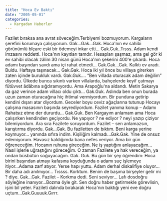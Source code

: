 ```yaml
---
title: "Hoca Ev Baktı"
date: "2005-05-01"
categories: 
  - Kargadan Haberler
---
```


Fazilet bıraksa ana avrat söveceğim.Terbiyemi bozmuyorum. Kargaların şerefini korumaya çalışıyorum. Gak...Gak...Gak. Hoca'nın ev sahibi görünümlü bîçare eski bir ödemeyi inkar etti... Gak.Guk..Tısss. Adam kendi imzasını reddetti. Hoca'nın kayıtları tamdır. Hesapları şaşmaz, ama gel gör ki ev sahibi olacak zâlim 30 nisan günü Hoca'nın şekerini 400'e çıkardı. Hoca adamı başından savdı ama içi rahat etmedi... Gak.Gak...Gak. Kalktı ev aradı. Buldu. Haftaya taşınacak... Gak.Gak. Hoca iki yıl önce bu villaya girerken zaten içinde burukluk vardı. Gak.Guk.... “Ben villada oturacak adam değilim” diyordu. Ülkede bunca sıkıntı varken villalarda, bahçelerde keyif çatmayı fütüvvet âdâbına sığdıramıyordu. Ama Arapoğlu'na aldandı. Metin Sakarya da gaz verince adam villacı oldu çıktı... Gak.Guk. Aslında ben onun burada uzun zaman oturacağına hiç ihtimal vermiyordum. Bir punduna getirip kendini dışarı atar diyordum. Geceler boyu ceviz ağaçlarına tutunup Hocayı çalışma masasının başında seyrediyordum. Fazilet yanıma konup – Adamı Rahatsız etme der dururdu... Gak.Guk. Ben Kargayım anlamam ama Hoca çalışırken kendinden geçiyordu. Ne yapıyor ? ne ediyor ? neyi yazıp çiziyor bilemiyordum. Ara sıra Fazilete soruyordum. Fazilet – sen anlamazsın, karıştırma diyordu. Gak...Gak. Bu faziletten de bıktım. Beni karga yerine koymuyor... yanında sıfıra indim. Kişiliğim kalmadı...Gak.Gak. Yine de onsuz edemiyorum. Havasız kaldığımda bana nefes veriyor. Ama bir gün öğreneceğim. Hocanın ruhuna gireceğim. Ne iş yaptığını anlayacağım... Nasıl işlerle uğraştığını göreceğim. O zaman Fazilete ya hak vereceğim, ya ondan büsbütün soğuyacağım. Gak. Guk. Bu gün bir şey öğrendim: Hoca birini başından atmayı kafasına koyduğunda o adamı suç işlemeye itiyor...Adama zarf atıyor. Yerse hapı yuttu. Adam derhal diskalifiye oluyor... Bir daha adı anılmıyor... Tıssss. Korktum. Benim de başıma birşeyler gelir mi ? diye. Gak...Gak. Fazilet – Korkma dedi. Seni seviyor... Lafı dosdoğru söyleğine inanıyor...Bozma öyle git. Sen doğru haber getirmekle görevlisin, işini bil yeter. Fazileti dalında bırakarak Hoca'nın baktığı yeni eve doğru uçtum...Gak.Guuuuk.Gırrr.
